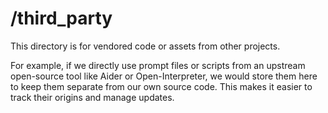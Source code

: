 # /third_party

This directory is for vendored code or assets from other projects.

For example, if we directly use prompt files or scripts from an upstream open-source tool like Aider or Open-Interpreter, we would store them here to keep them separate from our own source code. This makes it easier to track their origins and manage updates. 